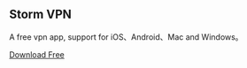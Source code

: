 ## Storm VPN 

A free vpn app,  support for iOS、Android、Mac and Windows。

[Download Free](https://www.9527.click/)

